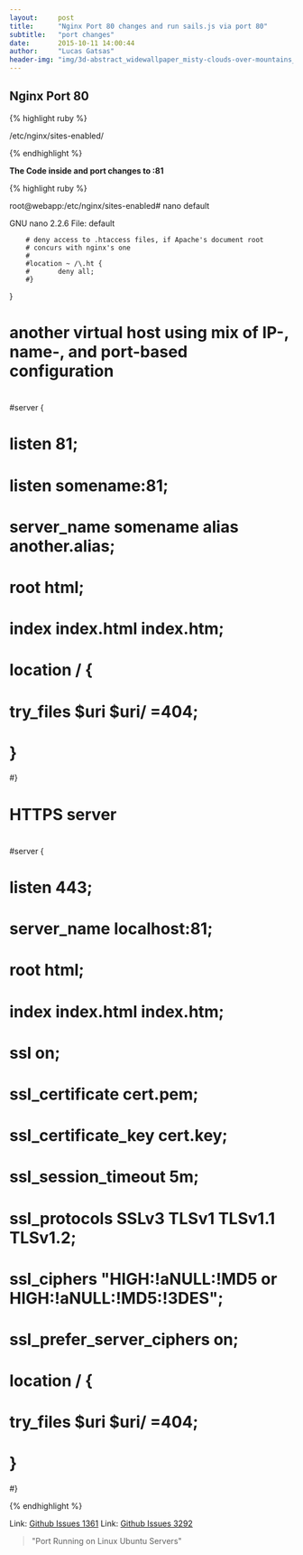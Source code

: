 ```yaml
---
layout:     post
title:      "Nginx Port 80 changes and run sails.js via port 80"
subtitle:   "port changes"
date:       2015-10-11 14:00:44
author:     "Lucas Gatsas"
header-img: "img/3d-abstract_widewallpaper_misty-clouds-over-mountains_57245.jpg"
---
```


<h2 class="section-heading">Nginx Port 80 </h2>

{% highlight ruby %}


/etc/nginx/sites-enabled/ 

{% endhighlight %}


<!--

<a href="{{ site.baseurl }}/img/p-4.png">
    <img src="{{ site.baseurl }}/img/p-4.png" alt="Lucas Gatsas lucas gatsas" title="lucas gatsas Lucas Gatsas"  style="width:100%">
</a>


--> 


<strong> The Code inside and port changes to :81</strong>


{% highlight ruby %}


root@webapp:/etc/nginx/sites-enabled# nano default

  GNU nano 2.2.6                            File: default                                                                


        # deny access to .htaccess files, if Apache's document root
        # concurs with nginx's one
        #
        #location ~ /\.ht {
        #       deny all;
        #}
}


# another virtual host using mix of IP-, name-, and port-based configuration
#
#server {
#       listen 81;
#       listen somename:81;
#       server_name somename alias another.alias;
#       root html;
#       index index.html index.htm;
#
#       location / {
#               try_files $uri $uri/ =404;
#       }
#}


# HTTPS server
#
#server {
#       listen 443;
#       server_name localhost:81;
#
#       root html;
#       index index.html index.htm;
#
#       ssl on;
#       ssl_certificate cert.pem;
#       ssl_certificate_key cert.key;
#
#       ssl_session_timeout 5m;
#
#       ssl_protocols SSLv3 TLSv1 TLSv1.1 TLSv1.2;
#       ssl_ciphers "HIGH:!aNULL:!MD5 or HIGH:!aNULL:!MD5:!3DES";
#       ssl_prefer_server_ciphers on;
#
#       location / {
#               try_files $uri $uri/ =404;
#       }
#}



{% endhighlight %}




Link: <a href="https://github.com/balderdashy/sails/issues/1361" target="_blank"> Github Issues 1361</a> 
Link: <a href="https://github.com/balderdashy/sails/issues/3292" target="_blank"> Github Issues 3292</a> 



<blockquote>
"Port Running on Linux Ubuntu Servers"
</blockquote>


